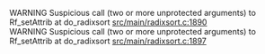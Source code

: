 WARNING Suspicious call (two or more unprotected arguments) to Rf_setAttrib at do_radixsort [src/main/radixsort.c:1890](https://github.com/wch/r-source/blob/bc67fd5bcf06b70e644053e5114f4b648695fe6c/src/main/radixsort.c/#L1890)  
WARNING Suspicious call (two or more unprotected arguments) to Rf_setAttrib at do_radixsort [src/main/radixsort.c:1897](https://github.com/wch/r-source/blob/bc67fd5bcf06b70e644053e5114f4b648695fe6c/src/main/radixsort.c/#L1897)  
